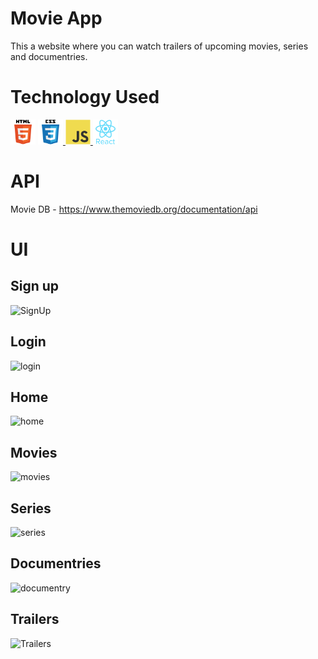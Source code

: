 # Movie App
This a website where you can watch trailers of upcoming movies, series and documentries.

# Technology Used
 <p align="left"><a href="https://www.w3.org/html/" target="_blank" rel="noreferrer"><img src="https://raw.githubusercontent.com/devicons/devicon/master/icons/html5/html5-original-wordmark.svg" alt="html5" width="40" height="40"/></a> <a href="https://www.w3schools.com/css/" target="_blank" rel="noreferrer"> <img src="https://raw.githubusercontent.com/devicons/devicon/master/icons/css3/css3-original-wordmark.svg" alt="css3" width="40" height="40"/> </a><a href="https://developer.mozilla.org/en-US/docs/Web/JavaScript" target="_blank" rel="noreferrer"> <img src="https://raw.githubusercontent.com/devicons/devicon/master/icons/javascript/javascript-original.svg" alt="javascript" width="40" height="40"/> </a> <a href="https://reactjs.org/" target="_blank" rel="noreferrer"> <img src="https://raw.githubusercontent.com/devicons/devicon/master/icons/react/react-original-wordmark.svg" alt="react" width="40" height="40"/> </a> </p>
 
 # API
 Movie DB - https://www.themoviedb.org/documentation/api

# UI

## Sign up

![SignUp](https://user-images.githubusercontent.com/63160366/219668239-83465a18-c864-415e-ab84-ae766df6fdbd.png)

## Login 
![login](https://user-images.githubusercontent.com/63160366/219668376-6b7e5dbf-ffc5-4594-b402-09031b97c333.png)

## Home

![home](https://user-images.githubusercontent.com/63160366/219668512-017d8e99-9b7c-4edd-8178-19c5679680cd.png)

## Movies
![movies](https://user-images.githubusercontent.com/63160366/219668638-0abdb9c1-9bb9-447b-a58d-f27cbaf4720d.png)

## Series
![series](https://user-images.githubusercontent.com/63160366/219668767-b6f672a1-df87-4edb-a44c-50d03f26a1e8.png)

## Documentries
![documentry](https://user-images.githubusercontent.com/63160366/219668842-a481de1e-07a4-45f8-a3d8-9697df5c9f93.png)

## Trailers
![Trailers](https://user-images.githubusercontent.com/63160366/219669013-00f4f17d-9cad-4b34-bad5-c1b3b8f3220b.png)
